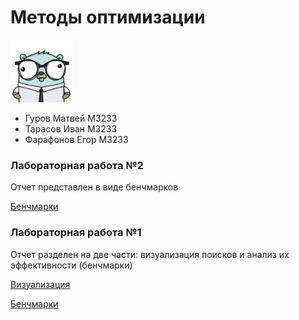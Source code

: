 # Методы оптимизации

<img src="https://github.com/Vaniog/metopt/blob/main/lab1/img/metopt-logo.png" width="100">

- Гуров Матвей M3233
- Тарасов Иван M3233
- Фарафонов Егор M3233

### Лабораторная работа №2

Отчет представлен в виде бенчмарков

[Бенчмарки](/lab2/benchmarks.ipynb)

### Лабораторная работа №1

Отчет разделен на две части: визуализация поисков и анализ их эффективности (бенчмарки)

[Визуализация](/lab1/visualization.ipynb)

[Бенчмарки](/lab1/benchmarks.ipynb)

